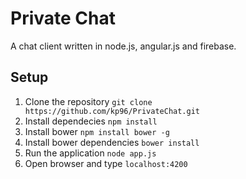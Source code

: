 # Private Chat

A chat client written in node.js, angular.js and firebase.

## Setup
1. Clone the repository
  `git clone https://github.com/kp96/PrivateChat.git`
2. Install dependecies `npm install`
3. Install bower `npm install bower -g`
4. Install bower dependencies `bower install`
5. Run the application `node app.js`
6. Open browser and type `localhost:4200`
